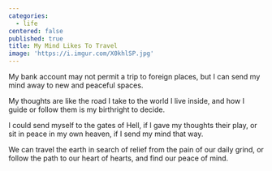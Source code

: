 ```yaml
---
categories:
  - life
centered: false
published: true
title: My Mind Likes To Travel
image: 'https://i.imgur.com/X0khlSP.jpg'
---
```

My bank account may not permit 
a trip to foreign places, 
but I can send my mind away 
to new and peaceful spaces. 

My thoughts are like the road I take
to the world I live inside,
and how I guide or follow them
is my birthright to decide.

I could send myself to the gates of Hell,
if I gave my thoughts their play,
or sit in peace in my own heaven,
if I send my mind that way.

We can travel the earth
in search of relief
from the pain of our daily grind,
or follow the path
to our heart of hearts,
and find our peace of mind.




 




